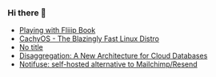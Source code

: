### Hi there 👋

<!-- daily.dev BOOKMARKS:START -->
- [Playing with Fliiip Book](https://app.daily.dev/posts/XTLhohR6Z?utm_source=rss&utm_medium=bookmarks&utm_campaign=PnGboN99PhXCxFrWGGg2C)
- [CachyOS - The Blazingly Fast Linux Distro](https://app.daily.dev/posts/qJCxmc4IE?utm_source=rss&utm_medium=bookmarks&utm_campaign=PnGboN99PhXCxFrWGGg2C)
- [No title](https://app.daily.dev/posts/M2dwNhQlJ?utm_source=rss&utm_medium=bookmarks&utm_campaign=PnGboN99PhXCxFrWGGg2C)
- [Disaggregation: A New Architecture for Cloud Databases](https://app.daily.dev/posts/IWGTFbo34?utm_source=rss&utm_medium=bookmarks&utm_campaign=PnGboN99PhXCxFrWGGg2C)
- [Notifuse: self-hosted alternative to Mailchimp/Resend](https://app.daily.dev/posts/GSTMK6H5B?utm_source=rss&utm_medium=bookmarks&utm_campaign=PnGboN99PhXCxFrWGGg2C)
<!-- daily.dev BOOKMARKS:END -->

<!--
**dinesh4monto/dinesh4monto** is a ✨ _special_ ✨ repository because its `README.md` (this file) appears on your GitHub profile.

Here are some ideas to get you started:

- 🔭 I’m currently working on ...
- 🌱 I’m currently learning ...
- 👯 I’m looking to collaborate on ...
- 🤔 I’m looking for help with ...
- 💬 Ask me about ...
- 📫 How to reach me: ...
- 😄 Pronouns: ...
- ⚡ Fun fact: ...
-->
